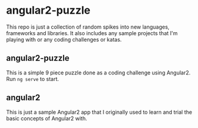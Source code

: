 # angular2-puzzle

This repo is just a collection of random spikes into new languages, frameworks and libraries. It also includes any sample projects that I'm playing with or any coding challenges or katas. 

## angular2-puzzle
This is a simple 9 piece puzzle done as a coding challenge using Angular2. Run `ng serve` to start.

## angular2
This is just a sample Angular2 app that I originally used to learn and trial the basic concepts of Angular2 with.

